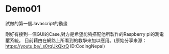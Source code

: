 # Demo01
試做的第一個Javascript的動畫

剛好有接到一個GUI的Case,對方是希望能夠搭配他所製作的Raspberry pi的測電壓系統。
目前藉由在網路上所看到的教學來加以應用。(原始分享來源：https://youtu.be/_s0rqUkQkrQ  ID:CodingNepal)

